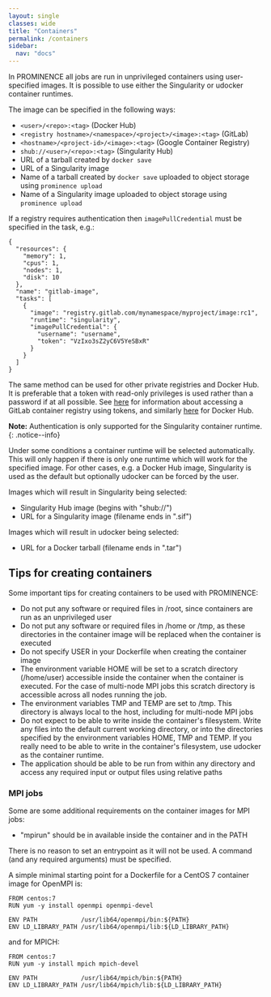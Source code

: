 ```yaml
---
layout: single
classes: wide
title: "Containers"
permalink: /containers
sidebar:
  nav: "docs"
---
```


In PROMINENCE all jobs are run in unprivileged containers using user-specified images. It is possible to use either the Singularity or udocker container runtimes.

The image can be specified in the following ways:
* `<user>/<repo>:<tag>` (Docker Hub)
* `<registry hostname>/<namespace>/<project>/<image>:<tag>` (GitLab)
* `<hostname>/<project-id>/<image>:<tag>` (Google Container Registry)
* `shub://<user>/<repo>:<tag>` (Singularity Hub)
* URL of a tarball created by `docker save`
* URL of a Singularity image
* Name of a tarball created by `docker save` uploaded to object storage using `prominence upload`
* Name of a Singularity image uploaded to object storage using `prominence upload`

If a registry requires authentication then `imagePullCredential` must be specified in the task, e.g.:
```
{
  "resources": {
    "memory": 1,
    "cpus": 1,
    "nodes": 1,
    "disk": 10
  },
  "name": "gitlab-image",
  "tasks": [
    {
      "image": "registry.gitlab.com/mynamespace/myproject/image:rc1",
      "runtime": "singularity",
      "imagePullCredential": {
        "username": "username",
        "token": "VzIxo3sZ2yC6V5YeSBxR"
      }
    }
  ]
}
```
The same method can be used for other private registries and Docker Hub. It is preferable that a token with read-only privileges is used rather than a password if at all possible.
See [here](https://docs.gitlab.com/ee/user/packages/container_registry/index.html) for information about accessing a GitLab container registry using tokens, and similarly [here](https://docs.docker.com/docker-hub/access-tokens/) for Docker Hub.

**Note:** Authentication is only supported for the Singularity container runtime.
{: .notice--info}

Under some conditions a container runtime will be selected automatically. This will only happen if there is only one runtime which will work for the specified image. For other cases, e.g. a Docker Hub image, Singularity is used as the default but optionally udocker can be forced by the user.

Images which will result in Singularity being selected:
* Singularity Hub image (begins with "shub://")
* URL for a Singularity image (filename ends in ".sif")

Images which will result in udocker being selected:
* URL for a Docker tarball (filename ends in ".tar")


## Tips for creating containers
Some important tips for creating containers to be used with PROMINENCE:
* Do not put any software or required files in /root, since containers are run as an unprivileged user
* Do not put any software or required files in /home or /tmp, as these directories in the container image will be replaced when the container is executed
* Do not specify USER in your Dockerfile when creating the container image
* The environment variable HOME will be set to a scratch directory (/home/user) accessible inside the container when the container is executed. For the case of multi-node MPI jobs this scratch directory is accessible across all nodes running the job.
* The environment variables TMP and TEMP are set to /tmp. This directory is always local to the host, including for multi-node MPI jobs
* Do not expect to be able to write inside the container's filesystem. Write any files into the default current working directory, or into the directories specified by the environment variables HOME, TMP and TEMP. If you really need to be able to write in the container's filesystem, use udocker as the container runtime.
* The application should be able to be run from within any directory and access any required input or output files using relative paths

### MPI jobs
Some are some additional requirements on the container images for MPI jobs:
* "mpirun" should be in available inside the container and in the PATH

There is no reason to set an entrypoint as it will not be used. A command (and any required arguments) must be specified.

A simple minimal starting point for a Dockerfile for a CentOS 7 container image for OpenMPI is:
```
FROM centos:7
RUN yum -y install openmpi openmpi-devel

ENV PATH            /usr/lib64/openmpi/bin:${PATH}
ENV LD_LIBRARY_PATH /usr/lib64/openmpi/lib:${LD_LIBRARY_PATH}
```
and for MPICH:
```
FROM centos:7
RUN yum -y install mpich mpich-devel

ENV PATH            /usr/lib64/mpich/bin:${PATH}
ENV LD_LIBRARY_PATH /usr/lib64/mpich/lib:${LD_LIBRARY_PATH}
```

